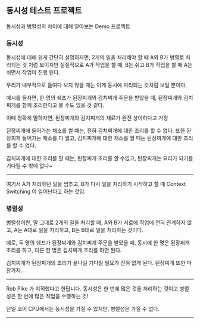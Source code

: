 ## 동시성 테스트 프로젝트

동시성과 병렬성의 차이에 대해 알아보는 Demo 프로젝트

### 동시성
동시성에 대해 쉽게 간단히 설명하자면, 2개의 일을 처리해야 할 때
A와 B가 병렬로 처리되는 것 처럼 보이지만
실질적으로 A가 작업을 할 때, B는 쉬고
B가 작업을 할 때 A는 쉬면서 작업이 진행 된다.

우리가 내부적으로 들여다 보지 않을 때는 이게 동시에 처리되는 것처럼 보일 뿐이다.

예시를 들자면, 한 명의 쉐프가 된장찌개와 김치찌개 주문을 받았을 때,
된장찌개와 김치찌개를 함께 조리한다고 볼 수도 있을 것 같다.

이때 정확히 말하자면, 된장찌개와 김치찌개의 재료가 완전 상이하다고 가정

된장찌개에 들어가는 채소를 썰 때는, 전혀 김치찌개에 대한 조리를 할 수 없다.
또한 된장찌개 들어가는 채소를 다 썰고, 김치찌개에 대한 채소를 썰 때는 된장찌개에 대한 조리를 할 수 없다.

김치찌개에 대한 조리를 할 때는, 된장찌개 조리를 할 수없고, 된장찌개는 요리가 되기를 기다릴 수 밖에 없다~

---

여기서 A가 처리하던 일을 멈추고, B가 다시 일을 처리하기 시작하고 할 때
Context Switching 이 일어난다고 하는 것임.

### 병렬성
병렬성이란, 말 그대로 2개의 일을 처리할 때,
A와 B가 서로에 작업에 전혀 관계하지 않고,
A는 A대로 일을 처리하고, B는 B대로 일을 처리하는 것이다.

예로, 두 명의 쉐프가 된장찌개와 김치찌개 주문을 받았을 때,
동시에 한 명은 된장찌개 조리를 하고, 다른 한 명은 김치찌개 조리를 하면 된다.

김치찌개가 된장찌개의 조리가 끝나길 기다릴 필요가 전혀 없게 된다. 된장찌개 또한 마찬가지..

---

Rob Pike 가 지적했다고 한답니다.
동시성은 한 번에 많은 것을 처리하는 것이고
병렬성은 한 번에 많은 작업을 수행하는 것!

단일 코어 CPU에서는 동시성을 가질 수 있지만, 병렬성은 가질 수 없다.

---




